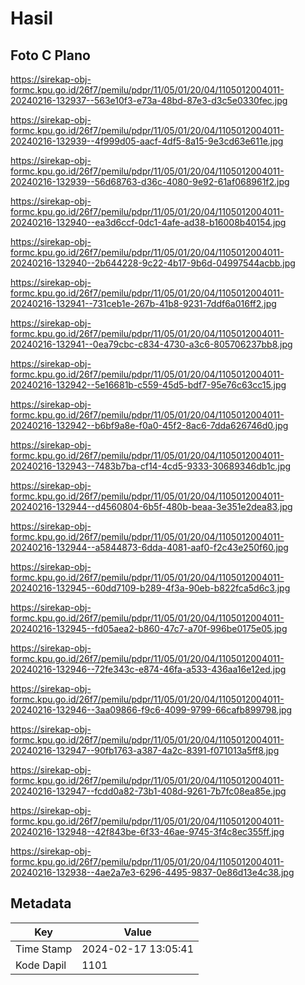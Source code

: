 # Hasil

## Foto C Plano

https://sirekap-obj-formc.kpu.go.id/26f7/pemilu/pdpr/11/05/01/20/04/1105012004011-20240216-132937--563e10f3-e73a-48bd-87e3-d3c5e0330fec.jpg

https://sirekap-obj-formc.kpu.go.id/26f7/pemilu/pdpr/11/05/01/20/04/1105012004011-20240216-132939--4f999d05-aacf-4df5-8a15-9e3cd63e611e.jpg

https://sirekap-obj-formc.kpu.go.id/26f7/pemilu/pdpr/11/05/01/20/04/1105012004011-20240216-132939--56d68763-d36c-4080-9e92-61af068961f2.jpg

https://sirekap-obj-formc.kpu.go.id/26f7/pemilu/pdpr/11/05/01/20/04/1105012004011-20240216-132940--ea3d6ccf-0dc1-4afe-ad38-b16008b40154.jpg

https://sirekap-obj-formc.kpu.go.id/26f7/pemilu/pdpr/11/05/01/20/04/1105012004011-20240216-132940--2b644228-9c22-4b17-9b6d-04997544acbb.jpg

https://sirekap-obj-formc.kpu.go.id/26f7/pemilu/pdpr/11/05/01/20/04/1105012004011-20240216-132941--731ceb1e-267b-41b8-9231-7ddf6a016ff2.jpg

https://sirekap-obj-formc.kpu.go.id/26f7/pemilu/pdpr/11/05/01/20/04/1105012004011-20240216-132941--0ea79cbc-c834-4730-a3c6-805706237bb8.jpg

https://sirekap-obj-formc.kpu.go.id/26f7/pemilu/pdpr/11/05/01/20/04/1105012004011-20240216-132942--5e16681b-c559-45d5-bdf7-95e76c63cc15.jpg

https://sirekap-obj-formc.kpu.go.id/26f7/pemilu/pdpr/11/05/01/20/04/1105012004011-20240216-132942--b6bf9a8e-f0a0-45f2-8ac6-7dda626746d0.jpg

https://sirekap-obj-formc.kpu.go.id/26f7/pemilu/pdpr/11/05/01/20/04/1105012004011-20240216-132943--7483b7ba-cf14-4cd5-9333-30689346db1c.jpg

https://sirekap-obj-formc.kpu.go.id/26f7/pemilu/pdpr/11/05/01/20/04/1105012004011-20240216-132944--d4560804-6b5f-480b-beaa-3e351e2dea83.jpg

https://sirekap-obj-formc.kpu.go.id/26f7/pemilu/pdpr/11/05/01/20/04/1105012004011-20240216-132944--a5844873-6dda-4081-aaf0-f2c43e250f60.jpg

https://sirekap-obj-formc.kpu.go.id/26f7/pemilu/pdpr/11/05/01/20/04/1105012004011-20240216-132945--60dd7109-b289-4f3a-90eb-b822fca5d6c3.jpg

https://sirekap-obj-formc.kpu.go.id/26f7/pemilu/pdpr/11/05/01/20/04/1105012004011-20240216-132945--fd05aea2-b860-47c7-a70f-996be0175e05.jpg

https://sirekap-obj-formc.kpu.go.id/26f7/pemilu/pdpr/11/05/01/20/04/1105012004011-20240216-132946--72fe343c-e874-46fa-a533-436aa16e12ed.jpg

https://sirekap-obj-formc.kpu.go.id/26f7/pemilu/pdpr/11/05/01/20/04/1105012004011-20240216-132946--3aa09866-f9c6-4099-9799-66cafb899798.jpg

https://sirekap-obj-formc.kpu.go.id/26f7/pemilu/pdpr/11/05/01/20/04/1105012004011-20240216-132947--90fb1763-a387-4a2c-8391-f071013a5ff8.jpg

https://sirekap-obj-formc.kpu.go.id/26f7/pemilu/pdpr/11/05/01/20/04/1105012004011-20240216-132947--fcdd0a82-73b1-408d-9261-7b7fc08ea85e.jpg

https://sirekap-obj-formc.kpu.go.id/26f7/pemilu/pdpr/11/05/01/20/04/1105012004011-20240216-132948--42f843be-6f33-46ae-9745-3f4c8ec355ff.jpg

https://sirekap-obj-formc.kpu.go.id/26f7/pemilu/pdpr/11/05/01/20/04/1105012004011-20240216-132938--4ae2a7e3-6296-4495-9837-0e86d13e4c38.jpg


## Metadata

| Key        | Value               |
| ---------- | ------------------- |
| Time Stamp | 2024-02-17 13:05:41 |
| Kode Dapil | 1101                |




